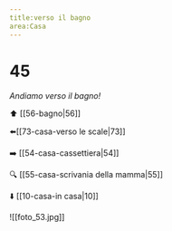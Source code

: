 ```yaml
---
title:verso il bagno
area:Casa
---
```

# 45
_Andiamo verso il bagno!_

⬆️ [[56-bagno|56]]

⬅️[[73-casa-verso le scale|73]]

➡️ [[54-casa-cassettiera|54]]

🔍 [[55-casa-scrivania della mamma|55]]

⬇️ [[10-casa-in casa|10]]

![[foto_53.jpg]]